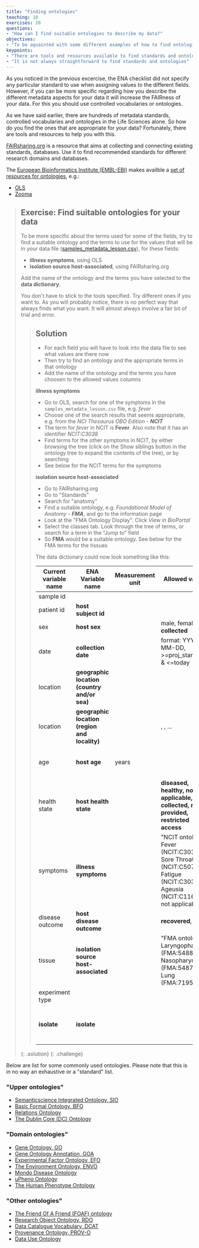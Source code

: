 ```yaml
---
title: "Finding ontologies"
teaching: 10
exercises: 20
questions:
- "How can I find suitable ontologies to describe my data?"
objectives:
- "To be aquainted with some different examples of how to find ontologies and ontology terms"
keypoints:
- "There are tools and resources available to find standards and ontologies"
- "It is not always straightforward to find standards and ontologies"
---
```


As you noticed in the previous excercise, the ENA checklist did not specify any particular standard to use when assigning values to the different fields. However, if you can be more specific regarding how you describe the different metadata aspects for your data it will increase the FAIRness of your data. For this you should use controlled vocabularies or ontologies.

As we have said earlier, there are hundreds of metadata standards, controlled vocabularies and ontologies in the Life Sciences alone. So how do you find the ones that are appropriate for your data? Fortunately, there are tools and resources to help you with this.

[FAIRsharing.org](https://fairsharing.org) is a resource that aims at collecting and connecting existing standards, databases. Use it to find recommended standards for different research domains and databases.

The [European Bioinformatics Institute (EMBL-EBI)](https://www.ebi.ac.uk/) makes availble a [set of resources for ontologies](https://www.ebi.ac.uk/spot/ontology/), e.g.:

* [OLS](https://www.ebi.ac.uk/ols/index)
* [Zooma](https://www.ebi.ac.uk/spot/zooma/)

> ## Exercise: Find suitable ontologies for your data
>
> To be more specific about the terms used for some of the fields, try to find a suitable ontology and the terms to use for the values that will be in your data file ([samples_metadata_lesson.csv](../files/samples_metadata_lesson.csv)), for these fields:
> * **illness symptoms**, using OLS
> * **isolation source host-associated**, using FAIRsharing.org
>
> Add the name of the ontology and the terms you have selected to the **data dictionary**.
>
> You don't have to stick to the tools specified. Try different ones if you want to. As you will probably notice, there is no perfect way that always finds what you want. It will almost always involve a fair bit of trial and error.
>
> > ## Solution
> >
> > * For each field you will have to look into the data file to see what values are there now
> > * Then try to find an ontology and the appropriate terms in that ontology
> > * Add the name of the ontology and the terms you have choosen to the allowed values columns
> >
> > **illness symptoms**
> > * Go to OLS, search for one of the symptoms in the `samples_metadata_lesson.csv` file, e.g. _fever_
> > * Choose one of the search results that seems appropriate, e.g. from the _NCI Thesaurus OBO Edition - **NCIT**_
> > * The term for _fever_ in NCIT is **Fever**. Also note that it has an identifier _NCIT:C3038_
> > * Find terms for the other symptoms in NCIT, by either browsing the tree (click on the Show siblings button in the ontology tree to expand the contents of the tree), or by searching
> > * See below for the NCIT terms for the symptoms
> >
> > **isolation source host-associated**
> > * Go to FAIRsharing.org
> > * Go to "Standards"
> > * Search for "anatomy"
> > * Find a suitable ontology, e.g. _Foundational Model of Anatomy - **FMA**_, and go to the information page
> > * Look at the "FMA Ontology Display". Click _View in BioPortal_
> > * Select the classes tab. Look through the tree of terms, or search for a term in the "Jump to" field
> > * So **FMA** would be a suitable ontology. See below for the FMA terms for the tissues
> >
> > The data dictionary could now look something like this:
> >
> > | Current variable name | ENA Variable name | Measurement unit | Allowed values | Definition | Description |
> > |-|-|-|-|-|-|
> > | sample id |  |  |  |  |  |
> > | patient id | **host subject id** |  |  |  |  |
> > | sex | **host sex** |  | male, female, **not collected** | Sex of the individual |  |
> > | date | **collection date** |  | format: YYYY-MM-DD, >=proj_start_date & <=today | Date of sampling |  |
> > | location | **geographic location (country and/or sea)** |  | <country> |  |  |
> > | location | **geographic location (region and locality)** |  | <region>, <city>, ... |  |  |
> > | age | **host age** | years |  | Age of individual at the time of sampling |  |
> > | health state | **host health state** |  | **diseased, healthy, not applicable, not collected, not provided, restricted access** | Health state of individual at time of sampling |  |
> > | symptoms | **illness symptoms** |  | "NCIT ontology: <br>Fever (NCIT:C3038), Sore Throat (NCIT:C50747), Fatigue (NCIT:C3036), Ageusia (NCIT:C116374), not applicable" | Symptoms experienced in connection with illness |  |
> > | disease outcome | **host disease outcome** |  | **recovered**, dead | Final outcome of disease |  |
> > | tissue | **isolation source host-associated** |  | "FMA ontology:<br>Laryngopharynx (FMA:54880), Nasopharynx (FMA:54878), Lung (FMA:7195)" | Tissue sampled |  |
> > | experiment type |  |  |  |  |  |
> > | **isolate** | **isolate** |  |  | **individual isolate from which the sample was obtained** |  |
> >
> {: .solution}
{: .challenge}

Below are list for some commonly used ontologies. Please note that this is in no way an exhaustive or a "standard" list.

### "Upper ontologies"

* [Semanticscience Integrated Ontology, SIO](https://bioportal.bioontology.org/ontologies/SIO)
* [Basic Formal Ontology, BFO](https://bioportal.bioontology.org/ontologies/BFO)
* [Relations Ontology](https://bioportal.bioontology.org/ontologies/OBOREL)
* [The Dublin Core (DC) Ontology](http://dublincore.org/)


### "Domain ontologies"

* [Gene Ontology, GO ](http://www.geneontology.org/)
* [Gene Ontology Annotation, GOA](http://www.ebi.ac.uk/GOA/)
* [Experimental Factor Ontology, EFO](https://bioportal.bioontology.org/ontologies/EFO)
* [The Environment Ontology, ENVO](http://environmentontology.org)
* [Mondo Disease Ontology](https://mondo.monarchinitiative.org)
* [uPheno Ontology](https://github.com/obophenotype/upheno)
* [The Human Phenotype Ontology](https://hpo.jax.org/app/)


### "Other ontologies"

* [The Friend Of A Friend (FOAF) ontology]( http://www.foaf-project.org/)
* [Research Object Ontology, RDO](https://www.researchobject.org/initiative/research-object-model/)
* [Data Catalogue Vocabulary, DCAT](https://www.w3.org/TR/vocab-dcat-3/)
* [Provenance Ontology, PROV-O](https://www.w3.org/TR/prov-o/)
* [Data Use Ontology](https://github.com/EBISPOT/DUO)
